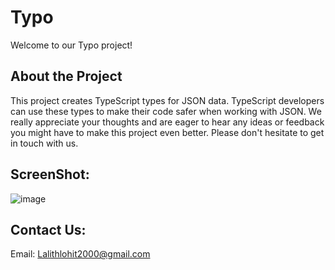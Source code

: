 # Typo

Welcome to our Typo project! 

## About the Project

This project creates TypeScript types for JSON data. TypeScript developers can use these types to make their code safer when working with JSON. We really appreciate your thoughts and are eager to hear any ideas or feedback you might have to make this project even better. Please don't hesitate to get in touch with us.

## ScreenShot:

![image](https://github.com/lohitstark/Typo/assets/127672416/ec88732a-c970-49f4-8747-4a0ad1aec14a)


## Contact Us:
Email: Lalithlohit2000@gmail.com
